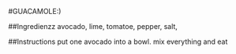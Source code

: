#GUACAMOLE:)

##Ingredienzz
avocado, lime, tomatoe, pepper, salt, 
 
##Instructions
put one avocado into a bowl.
mix everything and eat

